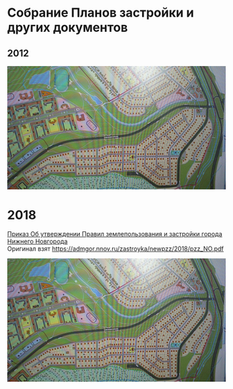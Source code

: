 # Собрание Планов застройки и других документов

## 2012

![2012](plan2012.jpg)


# 2018
[Приказ Об утверждении Правил землепользования и застройки города Нижнего Новгорода](pzz_NO.pdf)  
Оригинал взят https://admgor.nnov.ru/zastroyka/newpzz/2018/pzz_NO.pdf

![2018](plan2012.jpg)
